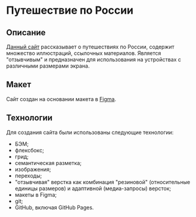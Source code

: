 # Путешествие по России
## Описание
[Данный сайт](https://somno-grapher.github.io/russian-travel/) рассказывает о путешествиях по России, содержит множество иллюстраций, ссылочных материалов. Является "отзывчивым" и предназначен для использования на устройствах с различными размерами экрана.
## Макет
Сайт создан на основании макета в [Figma](https://www.figma.com/file/5S2WSbEFL6awjVWJ0NWL8Q/Sprint-3_-Russia-_-desktop-mobile?node-id=28503%3A0).
## Технологии
Для создания сайта были использованы следующие технологии:
- БЭМ;
- флексбокс;
- грид;
- семантическая разметка;
- изображения;
- переходы;
- "отзывчивая" верстка как комбинация "резиновой" (относительные единицы размеров) и адаптивной (медиа-запросы) версток;
- макеты в Figma;
- git;
- GitHub, включая GitHub Pages.
